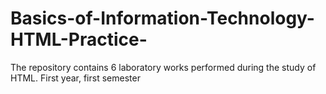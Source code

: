 # Basics-of-Information-Technology-HTML-Practice-
The repository contains 6 laboratory works performed during the study of HTML. First year, first semester
